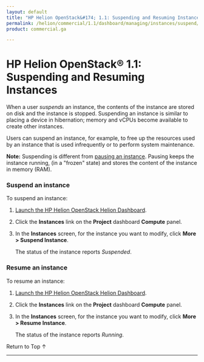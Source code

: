 ```yaml
---
layout: default
title: "HP Helion OpenStack&#174; 1.1: Suspending and Resuming Instances"
permalink: /helion/commercial/1.1/dashboard/managing/instances/suspend/
product: commercial.ga

---
```

<!--PUBLISHED-->

<script>

function PageRefresh {
onLoad="window.refresh"
}

PageRefresh();

</script>

<!-- <p style="font-size: small;"> <a href="/helion/commercial/1.1/ga1/install/">&#9664; PREV</a> | <a href="/helion/commercial/1.1/ga1/install-overview/">&#9650; UP</a> | <a href="/helion/commercial/1.1/ga1/">NEXT &#9654;</a></p> -->

# HP Helion OpenStack&#174; 1.1: Suspending and Resuming Instances

When a user *suspends* an instance, the contents of the instance are stored on disk and the instance is stopped. Suspending an instance is similar to placing a device in hibernation; memory and vCPUs become available to create other instances.

Users can suspend an instance, for example, to free up the resources used by an instance that is used infrequently or to perform system maintenance. 

**Note:** Suspending is different from <a href="/helion/commercial/1.1/dashboard/managing/instances/pause/">pausing an instance</a>. Pausing keeps the instance running, (in a &quot;frozen&quot; state) and stores the content of the instance in memory (RAM).  


### Suspend an instance ###

To suspend an instance:

1. [Launch the HP Helion OpenStack Helion Dashboard](/helion/openstack/1.1/dashboard/login/).

2. Click the **Instances** link on the **Project** dashboard **Compute** panel.

3. In the **Instances** screen, for the instance you want to modify, click **More &gt; Suspend Instance**.

	The status of the instance reports *Suspended*.

### Resume an instance ###

To resume an instance:

1. [Launch the HP Helion OpenStack Helion Dashboard](/helion/openstack/1.1/dashboard/login/).

2. Click the **Instances** link on the **Project** dashboard **Compute** panel.

3. In the **Instances** screen, for the instance you want to modify, click **More &gt; Resume Instance**.

	The status of the instance reports *Running*. 

<a href="#top" style="padding:14px 0px 14px 0px; text-decoration: none;"> Return to Top &#8593; </a>


----

